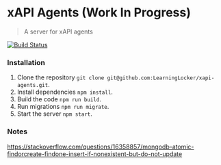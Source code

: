 # xAPI Agents (Work In Progress)
> A server for xAPI agents

[![Build Status](https://travis-ci.org/LearningLocker/xapi-agents.svg?branch=master)](https://travis-ci.org/LearningLocker/xapi-agents)

### Installation
1. Clone the repository `git clone git@github.com:LearningLocker/xapi-agents.git`.
1. Install dependencies `npm install`.
1. Build the code `npm run build`.
1. Run migrations `npm run migrate`.
1. Start the server `npm start`.

### Notes
https://stackoverflow.com/questions/16358857/mongodb-atomic-findorcreate-findone-insert-if-nonexistent-but-do-not-update
